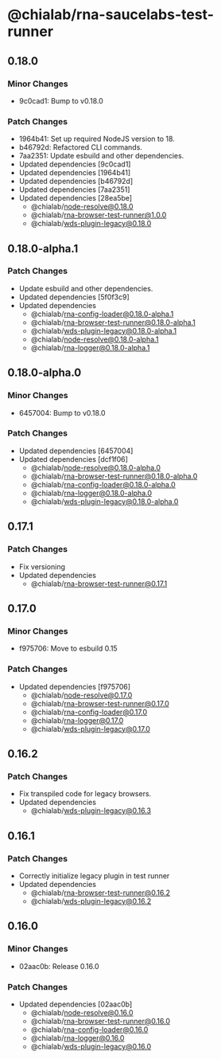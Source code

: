 # @chialab/rna-saucelabs-test-runner

## 0.18.0

### Minor Changes

- 9c0cad1: Bump to v0.18.0

### Patch Changes

- 1964b41: Set up required NodeJS version to 18.
- b46792d: Refactored CLI commands.
- 7aa2351: Update esbuild and other dependencies.
- Updated dependencies [9c0cad1]
- Updated dependencies [1964b41]
- Updated dependencies [b46792d]
- Updated dependencies [7aa2351]
- Updated dependencies [28ea5be]
  - @chialab/node-resolve@0.18.0
  - @chialab/rna-browser-test-runner@1.0.0
  - @chialab/wds-plugin-legacy@0.18.0

## 0.18.0-alpha.1

### Patch Changes

- Update esbuild and other dependencies.
- Updated dependencies [5f0f3c9]
- Updated dependencies
  - @chialab/rna-config-loader@0.18.0-alpha.1
  - @chialab/rna-browser-test-runner@0.18.0-alpha.1
  - @chialab/wds-plugin-legacy@0.18.0-alpha.1
  - @chialab/node-resolve@0.18.0-alpha.1
  - @chialab/rna-logger@0.18.0-alpha.1

## 0.18.0-alpha.0

### Minor Changes

- 6457004: Bump to v0.18.0

### Patch Changes

- Updated dependencies [6457004]
- Updated dependencies [dcf1f06]
  - @chialab/node-resolve@0.18.0-alpha.0
  - @chialab/rna-browser-test-runner@0.18.0-alpha.0
  - @chialab/rna-config-loader@0.18.0-alpha.0
  - @chialab/rna-logger@0.18.0-alpha.0
  - @chialab/wds-plugin-legacy@0.18.0-alpha.0

## 0.17.1

### Patch Changes

- Fix versioning
- Updated dependencies
  - @chialab/rna-browser-test-runner@0.17.1

## 0.17.0

### Minor Changes

- f975706: Move to esbuild 0.15

### Patch Changes

- Updated dependencies [f975706]
  - @chialab/node-resolve@0.17.0
  - @chialab/rna-browser-test-runner@0.17.0
  - @chialab/rna-config-loader@0.17.0
  - @chialab/rna-logger@0.17.0
  - @chialab/wds-plugin-legacy@0.17.0

## 0.16.2

### Patch Changes

- Fix transpiled code for legacy browsers.
- Updated dependencies
  - @chialab/wds-plugin-legacy@0.16.3

## 0.16.1

### Patch Changes

- Correctly initialize legacy plugin in test runner
- Updated dependencies
  - @chialab/rna-browser-test-runner@0.16.2
  - @chialab/wds-plugin-legacy@0.16.2

## 0.16.0

### Minor Changes

- 02aac0b: Release 0.16.0

### Patch Changes

- Updated dependencies [02aac0b]
  - @chialab/node-resolve@0.16.0
  - @chialab/rna-browser-test-runner@0.16.0
  - @chialab/rna-config-loader@0.16.0
  - @chialab/rna-logger@0.16.0
  - @chialab/wds-plugin-legacy@0.16.0
